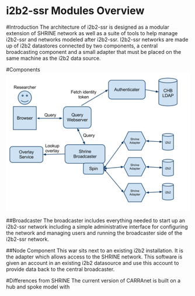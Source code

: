 i2b2-ssr Modules Overview
===================================

#Introduction
The architecture of i2b2-ssr is designed as a modular extension of SHRINE network as well as a suite of tools
to help manage i2b2-ssr and networks modeled after i2b2-ssr.  I2b2-ssr networks are made up of i2b2 datastores
connected by two components, a central broadcasting component and a small adapter that must be placed
on the same machine as the i2b2 data source.



#Components
![Alt text](images/Architecture.svg)

##Broadcaster
The broadcaster includes everything needed to start up an i2b2-ssr network including a simple
administrative interface for configuring the network and managing users and running the broadcaster
side of the i2b2-ssr network.

##Node Component
This war sits next to an existing i2b2 installation.  It is the adapter which allows access to the SHRINE
network.  This software is given an account in an existing i2b2 datasource and use this account to provide
data back to the central broadcaster.

#Differences from SHRINE
The current version of CARRAnet is built on a hub and spoke model with
